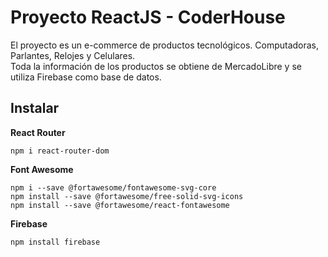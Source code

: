 # Proyecto ReactJS - CoderHouse
El proyecto es un e-commerce de productos tecnológicos. Computadoras, Parlantes, Relojes y Celulares.\
Toda la información de los productos se obtiene de MercadoLibre y se utiliza Firebase como base de datos.

## Instalar
**React Router**

`npm i react-router-dom`

**Font Awesome**

`npm i --save @fortawesome/fontawesome-svg-core`\
`npm install --save @fortawesome/free-solid-svg-icons`\
`npm install --save @fortawesome/react-fontawesome`

**Firebase**

`npm install firebase`